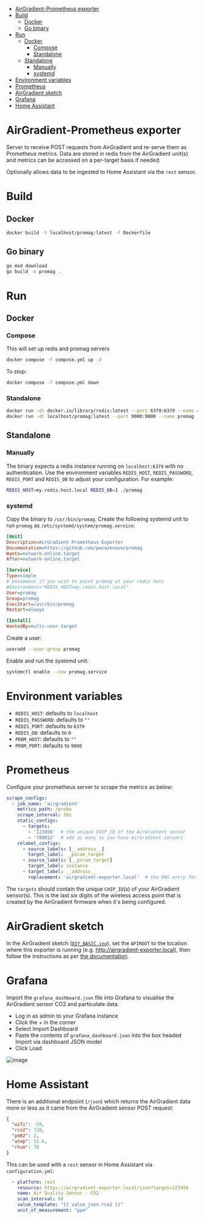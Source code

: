 - [AirGradient-Prometheus exporter](#airgradient-prometheus-exporter)
- [Build](#build)
  - [Docker](#docker)
  - [Go binary](#go-binary)
- [Run](#run)
  - [Docker](#docker-1)
    - [Compose](#compose)
    - [Standalone](#standalone)
  - [Standalone](#standalone-1)
    - [Manually](#manually)
    - [systemd](#systemd)
- [Environment variables](#environment-variables)
- [Prometheus](#prometheus)
- [AirGradient sketch](#airgradient-sketch)
- [Grafana](#grafana)
- [Home Assistant](#home-assistant)

# AirGradient-Prometheus exporter

Server to receive POST requests from AirGradient and re-serve them as Prometheus metrics. Data are stored in redis from the AirGradient unit(s) and metrics can be accessed on a per-target basis if needed.

Optionally allows data to be ingested to Home Assistant via the `rest` sensor.

# Build

## Docker
```bash
docker build -t localhost/promag:latest -f Dockerfile
```

## Go binary
```bash
go mod download
go build -o promag .
```

# Run
## Docker
### Compose
This will set up redis and promag servers

```bash
docker compose -f compose.yml up -d
```

To stop:

```bash
docker compose -f compose.yml down
```

### Standalone

```bash
docker run -dt docker.io/library/redis:latest --port 6379:6379 --name redis
docker run -dt localhost/promag:latest --port 9000:9000 --name promag
```

## Standalone
### Manually
The binary expects a redis instance running on `localhost:6379` with no authentication. Use the environment variables `REDIS_HOST`, `REDIS_PASSWORD`, `REDIS_PORT` and `REDIS_DB` to adjust your configuration. For example:

```bash
REDIS_HOST=my.redis.host.local REDIS_DB=1 ./promag
```

### systemd
Copy the binary to `/usr/bin/promag`. Create the following systemd unit to run `promag` as `/etc/systemd/system/promag.service`:

```ini
[Unit]
Description=AirGradient Prometheus Exporter
Documentation=https://github.com/pwcazenave/promag
Wants=network-online.target
After=network-online.target

[Service]
Type=simple
# Uncomment if you wish to point promag at your redis host
#Environment="REDIS_HOST=my.redis.host.local"
User=promag
Group=promag
ExecStart=/usr/bin/promag
Restart=always

[Install]
WantedBy=multi-user.target
```

Create a user:

```bash
useradd --user-group promag
```

Enable and run the systemd unit:

```bash
systemctl enable --now promag.service
```

# Environment variables
- `REDIS_HOST`: defaults to `localhost`
- `REDIS_PASSWORD`: defaults to `""`
- `REDIS_PORT`: defaults to `6379`
- `REDIS_DB`: defaults to `0`
- `PROM_HOST`: defaults to `""`
- `PROM_PORT`: defaults to `9000`

# Prometheus
Configure your prometheus server to scrape the metrics as below:

```yaml
scrape_configs:
  - job_name: 'airgradient'
    metrics_path: /probe
    scrape_interval: 10s
    static_configs:
      - targets:
        - '123456'  # the unique CHIP_ID of the AirGradient sensor
        - '789012'  # add as many as you have AirGradient sensors
    relabel_configs:
      - source_labels: [__address__]
        target_label: __param_target
      - source_labels: [__param_target]
        target_label: instance
      - target_label: __address__
        replacement: 'airgradient-exporter.local'  # the DNS entry for the airgradient exporter
```

The `targets` should contain the unique `CHIP_ID`(s) of your AirGradient sensor(s). This is the last six digits of the wireless access point that is created by the AirGradient firmware when it's being configured.

# AirGradient sketch
In the AirGradient sketch ([`DIY_BASIC.ino`](https://github.com/airgradienthq/arduino/blob/d0e9d729a5affefab6b6b934f96547cd48005151/examples/DIY_BASIC/DIY_BASIC.ino)), set the `APIROOT` to the location where this exporter is running (e.g. http://airgradient-exporter.local), then follow the instructions as per [the documentation](https://www.airgradient.com/open-airgradient/instructions/diy-v4/#software).

# Grafana
Import the `grafana_dashboard.json` file into Grafana to visualise the AirGradient sensor CO2 and particulate data.

* Log in as admin to your Grafana instance
* Click the + in the corner
* Select Import Dashboard
* Paste the contents of `grafana_dashboard.json` into the box headed Import via dashboard JSON model
* Click Load

![image](https://github.com/pwcazenave/promag/assets/531784/1b094e63-1eaa-4006-83ff-1b3114ffa23f)

# Home Assistant
There is an additional endpoint (`/json`) which returns the AirGradient data more or less as it came from the AirGradient sensor POST request:

```json
{
  "wifi": -59,
  "rco2": 720,
  "pm02": 2,
  "atmp": 11.6,
  "rhum": 78
}
```

This can be used with a `rest` sensor in Home Assistant via `configuration.yml`:

```yaml
  - platform: rest
    resource: https://airgradient-exporter.local/json?target=123456
    name: Air Quality Sensor - CO2
    scan_interval: 60
    value_template: "{{ value_json.rco2 }}"
    unit_of_measurement: "ppm"
```

